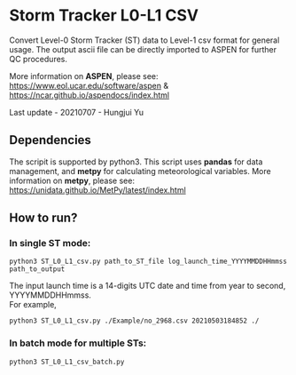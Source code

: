 # Storm Tracker L0-L1 CSV

Convert Level-0 Storm Tracker (ST) data to Level-1 csv format for general usage.
The output ascii file can be directly imported to ASPEN for further QC procedures.

More information on **ASPEN**, please see: https://www.eol.ucar.edu/software/aspen & https://ncar.github.io/aspendocs/index.html

Last update - 20210707 - Hungjui Yu

## Dependencies

The scripit is supported by python3. This script uses **pandas** for data management, and **metpy** for calculating meteorological variables.
More information on **metpy**, please see: https://unidata.github.io/MetPy/latest/index.html

## How to run?

### In single ST mode:
```
python3 ST_L0_L1_csv.py path_to_ST_file log_launch_time_YYYYMMDDHHmmss path_to_output
```
The input launch time is a 14-digits UTC date and time from year to second, YYYYMMDDHHmmss. \
For example, 
```
python3 ST_L0_L1_csv.py ./Example/no_2968.csv 20210503184852 ./
```

### In batch mode for multiple STs:
```
python3 ST_L0_L1_csv_batch.py
```
